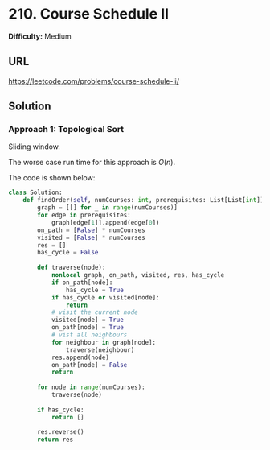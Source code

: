 # 210. Course Schedule II

**Difficulty:** Medium

## URL

https://leetcode.com/problems/course-schedule-ii/

## Solution

### Approach 1: Topological Sort

Sliding window.

The worse case run time for this approach is $O(n)$.

The code is shown below:

```python
class Solution:
    def findOrder(self, numCourses: int, prerequisites: List[List[int]]) -> List[int]:
        graph = [[] for _ in range(numCourses)]
        for edge in prerequisites:
            graph[edge[1]].append(edge[0])
        on_path = [False] * numCourses
        visited = [False] * numCourses
        res = []
        has_cycle = False
        
        def traverse(node):
            nonlocal graph, on_path, visited, res, has_cycle
            if on_path[node]:
                has_cycle = True
            if has_cycle or visited[node]:
                return
            # visit the current node
            visited[node] = True
            on_path[node] = True
            # vist all neighbours
            for neighbour in graph[node]:
                traverse(neighbour)
            res.append(node)
            on_path[node] = False
            return
        
        for node in range(numCourses):
            traverse(node)
            
        if has_cycle:
            return []
        
        res.reverse()
        return res
```
